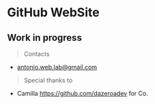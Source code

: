 GitHub WebSite
===
Work in progress
---

>Contacts

- antonio.web.lab@gmail.com

>Special thanks to 

- Camilla https://github.com/dazeroadev for Co.